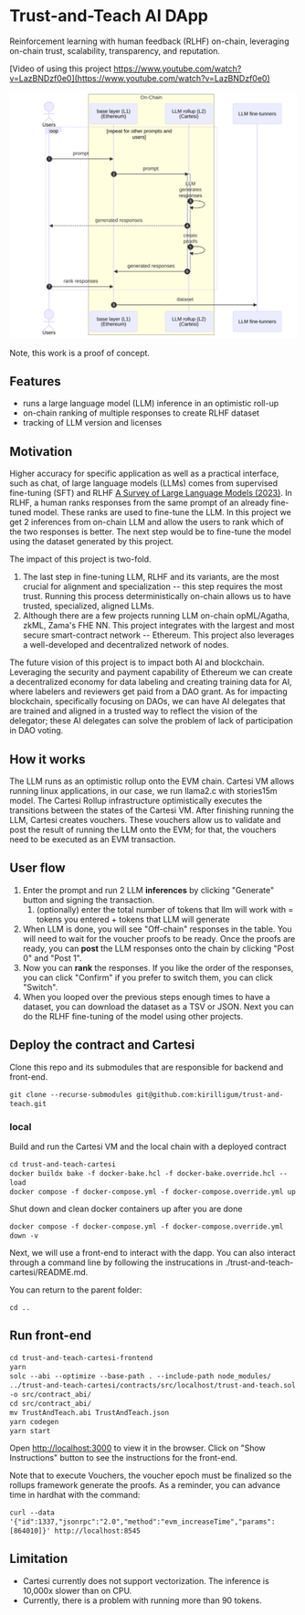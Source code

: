 # Trust-and-Teach AI DApp

Reinforcement learning with human feedback (RLHF) on-chain, leveraging on-chain trust, scalability, transparency, and reputation.

[Video of using this project https://www.youtube.com/watch?v=LazBNDzf0e0](https://www.youtube.com/watch?v=LazBNDzf0e0)

<!--START_SECTION:update_image-->
<img src="./diagrams/usersequence.mmd.svg?jl">
<!--END_SECTION:update_image-->

Note, this work is a proof of concept.

## Features

- runs a large language model (LLM) inference in an optimistic roll-up
- on-chain ranking of multiple responses to create RLHF dataset
- tracking of LLM version and licenses

## Motivation

Higher accuracy for specific application as well as a practical interface, such as chat, of large language models (LLMs) comes from supervised fine-tuning (SFT) and RLHF [A Survey of Large Language Models (2023)](https://arxiv.org/abs/2303.18223).
In RLHF, a human ranks responses from the same prompt of an already fine-tuned model. 
These ranks are used to fine-tune the LLM.
In this project we get 2 inferences from on-chain LLM and allow the users to rank which of the two responses is better.
The next step would be to fine-tune the model using the dataset generated by this project.

The impact of this project is two-fold.
1. The last step in fine-tuning LLM, RLHF and its variants, are the most crucial for alignment and specialization -- this step requires the most trust.
Running this process deterministically on-chain allows us to have trusted, specialized, aligned LLMs.
1. Although there are a few projects running LLM on-chain opML/Agatha, zkML, Zama's FHE NN. 
This project integrates with the largest and most secure smart-contract network -- Ethereum.
This project also leverages a well-developed and decentralized network of nodes.

The future vision of this project is to impact both AI and blockchain.
Leveraging the security and payment capability of Ethereum we can create a decentralized economy for data labeling and creating training data for AI, where labelers and reviewers get paid from a DAO grant.
As for impacting blockchain, specifically focusing on DAOs, we can have AI delegates that are trained and aligned in a trusted way to reflect the vision of the delegator; these AI delegates can solve the problem of lack of participation in DAO voting.

## How it works
The LLM runs as an optimistic rollup onto the EVM chain.
Cartesi VM allows running linux applications, in our case, we run llama2.c with stories15m model.
The Cartesi Rollup infrastructure optimistically executes the transitions between the states of the Cartesi VM.
After finishing running the LLM, Cartesi creates vouchers. 
These vouchers allow us to validate and post the result of running the LLM onto the EVM; for that, the vouchers need to be executed as an EVM transaction.

## User flow
1. Enter the prompt and run 2 LLM **inferences** by clicking "Generate" button and signing the transaction.
    1. (optionally) enter the total number of tokens that llm will work with = tokens you entered + tokens that LLM will generate
1. When LLM is done, you will see "Off-chain" responses in the table. You will need to wait for the voucher proofs to be ready. Once the proofs are ready, you can **post** the LLM responses onto the chain by clicking "Post 0" and "Post 1".
1. Now you can **rank** the responses. If you like the order of the responses, you can click "Confirm" if you prefer to switch them, you can click "Switch".
1. When you looped over the previous steps enough times to have a dataset, you can download the dataset as a TSV or JSON. Next you can do the RLHF fine-tuning of the model using other projects.

## Deploy the contract and Cartesi

Clone this repo and its submodules that are responsible for backend and front-end.

```shell
git clone --recurse-submodules git@github.com:kirilligum/trust-and-teach.git
```

### local

Build and run the Cartesi VM and the local chain with a deployed contract

```shell
cd trust-and-teach-cartesi
docker buildx bake -f docker-bake.hcl -f docker-bake.override.hcl --load
docker compose -f docker-compose.yml -f docker-compose.override.yml up
```

Shut down and clean docker containers up after you are done
```shell
docker compose -f docker-compose.yml -f docker-compose.override.yml down -v
```

Next, we will use a front-end to interact with the dapp. You can also interact through a command line by following the instrucations in ./trust-and-teach-cartesi/README.md. 

You can return to the parent folder:
```shell
cd ..
```


## Run front-end


```shell
cd trust-and-teach-cartesi-frontend
yarn
solc --abi --optimize --base-path . --include-path node_modules/ ../trust-and-teach-cartesi/contracts/src/localhost/trust-and-teach.sol -o src/contract_abi/
cd src/contract_abi/
mv TrustAndTeach.abi TrustAndTeach.json
yarn codegen
yarn start
```

Open [http://localhost:3000](http://localhost:3000) to view it in the browser.
Click on "Show Instructions" button to see the instructions for the front-end.

Note that to execute Vouchers, the voucher epoch must be finalized so the rollups framework generate the proofs.
As a reminder, you can advance time in hardhat with the command:

```shell
curl --data '{"id":1337,"jsonrpc":"2.0","method":"evm_increaseTime","params":[864010]}' http://localhost:8545
```

## Limitation

- Cartesi currently does not support vectorization. The inference is 10,000x slower than on CPU.
- Currently, there is a problem with running more than 90 tokens.

